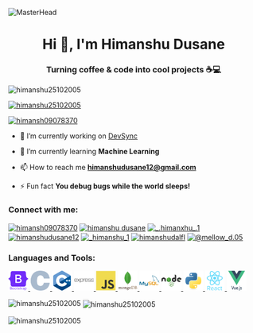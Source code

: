 ![MasterHead](https://user-images.githubusercontent.com/74038190/225813708-98b745f2-7d22-48cf-9150-083f1b00d6c9.gif)


<h1 align="center">Hi 👋, I'm Himanshu Dusane</h1>
<h3 align="center">Turning coffee & code into cool projects ☕💻</h3>

<p align="left"> <img src="https://komarev.com/ghpvc/?username=himanshu25102005&label=Profile%20views&color=0e75b6&style=flat" alt="himanshu25102005" /> </p>

<p align="left"> <a href="https://github.com/ryo-ma/github-profile-trophy"><img src="https://github-profile-trophy.vercel.app/?username=himanshu25102005" alt="himanshu25102005" /></a> </p>

<p align="left"> <a href="https://twitter.com/himansh09078370" target="blank"><img src="https://img.shields.io/twitter/follow/himansh09078370?logo=twitter&style=for-the-badge" alt="himansh09078370" /></a> </p>

- 🔭 I’m currently working on [DevSync](https://github.com/Himanshu25102005/DevSync)

- 🌱 I’m currently learning **Machine Learning**

- 📫 How to reach me **himanshudusane12@gmail.com**

- ⚡ Fun fact **You debug bugs while the world sleeps!**

<h3 align="left">Connect with me:</h3>
<p align="left">
<a href="https://twitter.com/himansh09078370" target="blank"><img align="center" src="https://raw.githubusercontent.com/rahuldkjain/github-profile-readme-generator/master/src/images/icons/Social/twitter.svg" alt="himansh09078370" height="30" width="40" /></a>
<a href="https://linkedin.com/in/himanshu dusane" target="blank"><img align="center" src="https://raw.githubusercontent.com/rahuldkjain/github-profile-readme-generator/master/src/images/icons/Social/linked-in-alt.svg" alt="himanshu dusane" height="30" width="40" /></a>
<a href="https://instagram.com/_.himanxhu_.1" target="blank"><img align="center" src="https://raw.githubusercontent.com/rahuldkjain/github-profile-readme-generator/master/src/images/icons/Social/instagram.svg" alt="_.himanxhu_.1" height="30" width="40" /></a>
<a href="https://www.hackerrank.com/himanshudusane12" target="blank"><img align="center" src="https://raw.githubusercontent.com/rahuldkjain/github-profile-readme-generator/master/src/images/icons/Social/hackerrank.svg" alt="himanshudusane12" height="30" width="40" /></a>
<a href="https://www.leetcode.com/_himanshu_1" target="blank"><img align="center" src="https://raw.githubusercontent.com/rahuldkjain/github-profile-readme-generator/master/src/images/icons/Social/leet-code.svg" alt="_himanshu_1" height="30" width="40" /></a>
<a href="https://auth.geeksforgeeks.org/user/himanshudalfl" target="blank"><img align="center" src="https://raw.githubusercontent.com/rahuldkjain/github-profile-readme-generator/master/src/images/icons/Social/geeks-for-geeks.svg" alt="himanshudalfl" height="30" width="40" /></a>
<a href="https://discord.gg/@mellow_d.05" target="blank"><img align="center" src="https://raw.githubusercontent.com/rahuldkjain/github-profile-readme-generator/master/src/images/icons/Social/discord.svg" alt="@mellow_d.05" height="30" width="40" /></a>
</p>

<h3 align="left">Languages and Tools:</h3>
<p align="left"> <a href="https://getbootstrap.com" target="_blank" rel="noreferrer"> <img src="https://raw.githubusercontent.com/devicons/devicon/master/icons/bootstrap/bootstrap-plain-wordmark.svg" alt="bootstrap" width="40" height="40"/> </a> <a href="https://www.cprogramming.com/" target="_blank" rel="noreferrer"> <img src="https://raw.githubusercontent.com/devicons/devicon/master/icons/c/c-original.svg" alt="c" width="40" height="40"/> </a> <a href="https://www.w3schools.com/cpp/" target="_blank" rel="noreferrer"> <img src="https://raw.githubusercontent.com/devicons/devicon/master/icons/cplusplus/cplusplus-original.svg" alt="cplusplus" width="40" height="40"/> </a> <a href="https://expressjs.com" target="_blank" rel="noreferrer"> <img src="https://raw.githubusercontent.com/devicons/devicon/master/icons/express/express-original-wordmark.svg" alt="express" width="40" height="40"/> </a> <a href="https://developer.mozilla.org/en-US/docs/Web/JavaScript" target="_blank" rel="noreferrer"> <img src="https://raw.githubusercontent.com/devicons/devicon/master/icons/javascript/javascript-original.svg" alt="javascript" width="40" height="40"/> </a> <a href="https://www.mongodb.com/" target="_blank" rel="noreferrer"> <img src="https://raw.githubusercontent.com/devicons/devicon/master/icons/mongodb/mongodb-original-wordmark.svg" alt="mongodb" width="40" height="40"/> </a> <a href="https://www.mysql.com/" target="_blank" rel="noreferrer"> <img src="https://raw.githubusercontent.com/devicons/devicon/master/icons/mysql/mysql-original-wordmark.svg" alt="mysql" width="40" height="40"/> </a> <a href="https://nodejs.org" target="_blank" rel="noreferrer"> <img src="https://raw.githubusercontent.com/devicons/devicon/master/icons/nodejs/nodejs-original-wordmark.svg" alt="nodejs" width="40" height="40"/> </a> <a href="https://www.python.org" target="_blank" rel="noreferrer"> <img src="https://raw.githubusercontent.com/devicons/devicon/master/icons/python/python-original.svg" alt="python" width="40" height="40"/> </a> <a href="https://reactjs.org/" target="_blank" rel="noreferrer"> <img src="https://raw.githubusercontent.com/devicons/devicon/master/icons/react/react-original-wordmark.svg" alt="react" width="40" height="40"/> </a> <a href="https://vuejs.org/" target="_blank" rel="noreferrer"> <img src="https://raw.githubusercontent.com/devicons/devicon/master/icons/vuejs/vuejs-original-wordmark.svg" alt="vuejs" width="40" height="40"/> </a> </p>

<p><img align="left" src="https://github-readme-stats.vercel.app/api/top-langs?username=himanshu25102005&show_icons=true&locale=en&layout=compact" alt="himanshu25102005" /></p>

<p>&nbsp;<img align="center" src="https://github-readme-stats.vercel.app/api?username=himanshu25102005&show_icons=true&locale=en" alt="himanshu25102005" /></p>

<p><img align="center" src="https://github-readme-streak-stats.herokuapp.com/?user=himanshu25102005&" alt="himanshu25102005" /></p>
